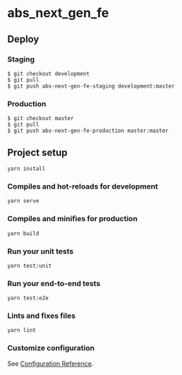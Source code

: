 # abs_next_gen_fe

## Deploy

### Staging

```
$ git checkout development
$ git pull
$ git push abs-next-gen-fe-staging development:master
```

### Production

```
$ git checkout master
$ git pull
$ git push abs-next-gen-fe-production master:master
```

## Project setup

```
yarn install
```

### Compiles and hot-reloads for development

```
yarn serve
```

### Compiles and minifies for production

```
yarn build
```

### Run your unit tests

```
yarn test:unit
```

### Run your end-to-end tests

```
yarn test:e2e
```

### Lints and fixes files

```
yarn lint
```

### Customize configuration

See [Configuration Reference](https://cli.vuejs.org/config/).
